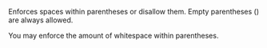 Enforces spaces within parentheses or disallow them.  Empty parentheses () are always allowed.


You may enforce the amount of whitespace within parentheses.
        